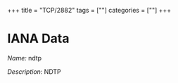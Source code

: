 +++
title = "TCP/2882"
tags = [""]
categories = [""]
+++

# IANA Data

_Name:_ ndtp

_Description:_ NDTP

